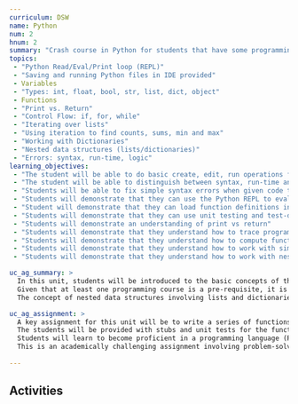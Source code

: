 ```yaml
---
curriculum: DSW
name: Python
num: 2
hnum: 2
summary: "Crash course in Python for students that have some programming background (e.g. in Scratch, Snap, Processing, Java, Swift, etc.)"
topics:
 - "Python Read/Eval/Print loop (REPL)"
 - "Saving and running Python files in IDE provided"
 - Variables
 - "Types: int, float, bool, str, list, dict, object"
 - Functions
 - "Print vs. Return"
 - "Control Flow: if, for, while"
 - "Iterating over lists" 
 - "Using iteration to find counts, sums, min and max"
 - "Working with Dictionaries"
 - "Nested data structures (lists/dictionaries)"
 - "Errors: syntax, run-time, logic"
learning_objectives:
 - "The student will be able to do basic create, edit, run operations for a simple standalone 'hello world' style Python Program"
 - "The student will be able to distinguish between syntax, run-time and logic errors"
 - "Students will be able to fix simple syntax errors when given code that is almost correct"
 - "Students will demonstrate that they can use the Python REPL to evaluate simple Python expressions"
 - "Student will demonstrate that they can load function definitions into the Python environment and use the REPL to evaluate the function at various values"
 - "Students will demonstrate that they can use unit testing and test-driven development to develop simple functions"
 - "Students will demonstrate an understanding of print vs return"
 - "Students will demonstrate that they understand how to trace programs that involve if/else control structures"
 - "Students will demonstrate that they understand how to compute functions of lists using iteration (including min, max, sums and counts)" 
 - "Students will demonstrate that they understand how to work with simple dictionaries using keys, values, and iteration"
 - "Students will demonstrate that they understand how to work with nested data structures involving lists and dictionaries"

uc_ag_summary: >
  In this unit, students will be introduced to the basic concepts of the Python programming language.
  Given that at least one programming course is a pre-requisite, it is assumed that students are familiar with the concepts of variables, expressions, types, functions, selection and loops, but that they will need to practice applying these concepts in a new programming language.
  The concept of nested data structures involving lists and dictionaries may be a new concept for many students, and is fundamental to working with web-based data represented in JavaScript Object Notation (JSON), a skill needed later in the course; that will, therefore, be a major emphasis of this unit.  In addition, the practice of test-driven development&mdash;fundamental both to undergraduate CS programs and software industry practice, will be taught and reenforced through hands-on practice.

uc_ag_assignment: >
  A key assignment for this unit will be to write a series of functions that computes results over increasingly complex data, starting with simple scalars, and progressing to lists, dictionaries, and nested data structures that combine lists and dictionaries.
  The students will be provided with stubs and unit tests for the functions, and will be required to write the code to compute the correct results.
  Students will learn to become proficient in a programming language (Python) not covered in previous courses in the curriculum, 
  This is an academically challenging assignment involving problem-solving, and serious attention to analytical thinking.  
  
---
```



## Activities



